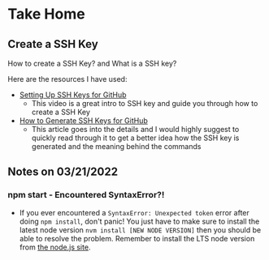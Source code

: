# Take Home 

## Create a SSH Key

How to create a SSH Key? and What is a SSH key? 

Here are the resources I have used: 
- [Setting Up SSH Keys for GitHub](https://www.youtube.com/watch?v=8X4u9sca3Io)
    - This video is a great intro to SSH key and guide you through how to create a SSH Key 
- [How to Generate SSH Keys for GitHub](https://kinsta.com/blog/generate-ssh-key/)
    - This article goes into the details and I would highly suggest to quickly read through it to get a better idea how the SSH key is generated and the meaning behind the commands

## Notes on 03/21/2022

### npm start - Encountered SyntaxError?! 

- If you ever encountered a `SyntaxError: Unexpected token` error after doing `npm install`, don't panic! You just have to make sure to install the latest node version `nvm install [NEW NODE VERSION]` then you should be able to resolve the problem. Remember to install the LTS node version from [the node.js site](https://nodejs.org/en/). 